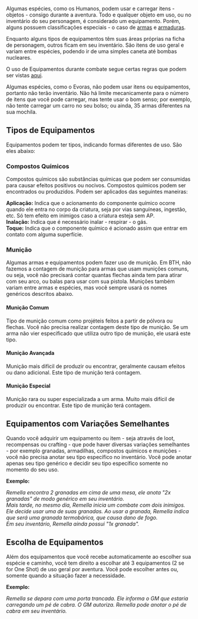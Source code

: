 Algumas espécies, como os Humanos, podem usar e carregar itens - objetos - consigo durante a aventura. Todo e qualquer objeto em uso, ou no inventário do seu personagem, é considerado um equipamento. Porém, alguns possuem classificações especiais - o caso de [armas](./weapons.md) e [armaduras](./armor.md).

Enquanto alguns tipos de equipamentos têm suas áreas próprias na ficha de personagem, outros ficam em seu inventário. São itens de uso geral e variam entre espécies, podendo ir de uma simples caneta até bombas nucleares.

O uso de Equipamentos durante combate segue certas regras que podem ser vistas [aqui](../combat/moves.md#usando-equipamento).

Algumas espécies, como o Evoras, não podem usar itens ou equipamentos, portanto não terão inventário. Não há limite mecanicamente para o número de itens que você pode carregar, mas tente usar o bom senso; por exemplo, não tente carregar um carro no seu bolso; ou ainda, 35 armas diferentes na sua mochila.

## Tipos de Equipamentos

Equipamentos podem ter tipos, indicando formas diferentes de uso. São eles abaixo:

### Compostos Químicos

Compostos químicos são substâncias químicas que podem ser consumidas para causar efeitos positivos ou nocivos. Compostos químicos podem ser encontrados ou produzidos. Podem ser aplicados das seguintes maneiras:

**Aplicação:** Indica que o acionamento do componente químico ocorre quando ele entra no corpo da criatura, seja por vias sanguíneas, ingestão, etc. Só tem efeito em inimigos caso a criatura esteja sem AP.   
**Inalação:** Indica que é necessário inalar - respirar - o gás.   
**Toque:** Indica que o componente químico é acionado assim que entrar em contato com alguma superfície.

### Munição

Algumas armas e equipamentos podem fazer uso de munição. Em BTH, não fazemos a contagem de munição para armas que usam munições comuns, ou seja, você não precisará contar quantas flechas ainda tem para atirar com seu arco, ou balas para usar com sua pistola. Munições também variam entre armas e espécies, mas você sempre usará os nomes genéricos descritos abaixo.

#### Munição Comum
Tipo de munição comum como projéteis feitos a partir de pólvora ou flechas. Você não precisa realizar contagem deste tipo de munição. Se um arma não vier especificado que utiliza outro tipo de munição, ele usará este tipo.

#### Munição Avançada

Munição mais difícil de produzir ou encontrar, geralmente causam efeitos ou dano adicional. Este tipo de munição terá contagem.

#### Munição Especial

Munição rara ou super especializada a um arma. Muito mais difícil de produzir ou encontrar. Este tipo de munição terá contagem.

## Equipamentos com Variações Semelhantes

Quando você adquirir um equipamento ou item - seja através de loot, recompensas ou crafting - que pode haver diversas variações semelhantes - por exemplo granadas, armadilhas, compostos químicos e munições - você não precisa anotar seu tipo específico no inventário. Você pode anotar apenas seu tipo genérico e decidir seu tipo específico somente no momento do seu uso. 

**Exemplo:**  

_Remella encontra 2 granadas em cima de uma mesa, ele anota "2x granadas" de modo genérico em seu inventário._  
_Mais tarde, no mesmo dia, Remella inicia um combate com dois inimigos. Ele decide usar uma de suas granadas. Ao usar a granada, Remella indica que será uma granada termobárica, que causa dano de fogo._  
_Em seu inventário, Remella ainda possui "1x granada"._

## Escolha de Equipamentos

Além dos equipamentos que você recebe automaticamente ao escolher sua espécie e caminho, você tem direito a escolhar até 3 equipamentos (2 se for One Shot) de uso geral por aventura. Você pode escolher antes ou, somente quando a situação fazer a necessidade.

**Exemplo:**

_Remella se depara com uma porta trancada. Ele informa o GM que estaria carregando um pé de cabra. O GM autoriza. Remella pode anotar o pé de cabra em seu inventário._